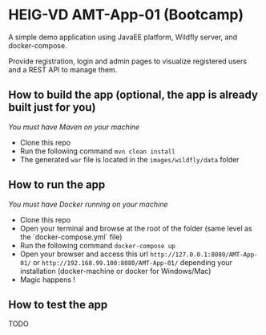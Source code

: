 # HEIG-VD AMT-App-01 (Bootcamp)

A simple demo application using JavaEE platform, Wildfly server, and docker-compose.

Provide registration, login and admin pages to visualize registered users and a REST API to manage them.

## How to build the app (optional, the app is already built just for you)
*You must have Maven on your machine*
- Clone this repo
- Run the following command `mvn clean install`
- The generated `war` file is located in the `images/wildfly/data` folder 

## How to run the app
*You must have Docker running on your machine*
- Clone this repo
- Open your terminal and browse at the root of the folder (same level as the ´docker-compose.yml´ file)
- Run the following command `docker-compose up`
- Open your browser and access this url `http://127.0.0.1:8080/AMT-App-01/` or `http://192.168.99.100:8080/AMT-App-01/` depending your installation (docker-machine or docker for Windows/Mac)
- Magic happens !

## How to test the app
TODO
